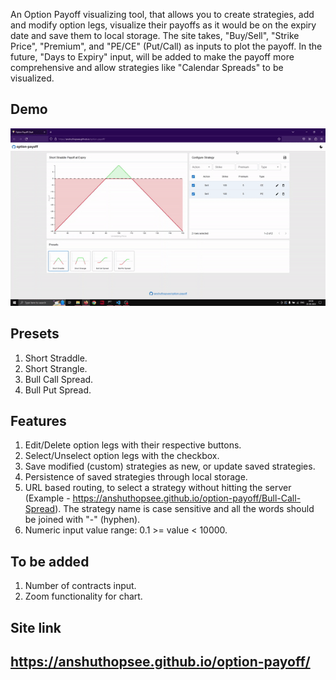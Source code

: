 An Option Payoff visualizing tool, that allows you to create strategies, add and modify option legs, visualize their payoffs as it would be on the expiry date and save them to local storage. The site takes, "Buy/Sell", "Strike Price", "Premium", and "PE/CE" (Put/Call) as inputs to plot the payoff. In the future, "Days to Expiry" input, will be added to make the payoff more comprehensive and allow strategies like "Calendar Spreads" to be visualized.

## Demo
![Usage demo](demo/option-payoff.gif)

## Presets
1. Short Straddle.
2. Short Strangle.
3. Bull Call Spread.
4. Bull Put Spread.

## Features
1. Edit/Delete option legs with their respective buttons.
2. Select/Unselect option legs with the checkbox.
3. Save modified (custom) strategies as new, or update saved strategies.
4. Persistence of saved strategies through local storage.
5. URL based routing, to select a strategy without hitting the server (Example - https://anshuthopsee.github.io/option-payoff/Bull-Call-Spread). The strategy name is case sensitive and all the words should be joined with "-" (hyphen).
6. Numeric input value range: 0.1 >= value < 10000.

## To be added
1. Number of contracts input.
2. Zoom functionality for chart.

## Site link
## https://anshuthopsee.github.io/option-payoff/
